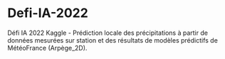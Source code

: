 # Defi-IA-2022
Défi IA 2022 Kaggle - Prédiction locale des précipitations à partir de données mesurées sur station et des résultats de modèles prédictifs de MétéoFrance (Arpège_2D).
